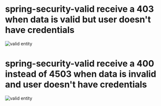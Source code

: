 # spring-security-valid receive a 403 when data is valid but user doesn't have credentials 

![valid entity](url "https://github.com/zouroto/spring-security-valid/blob/main/valid-data.PNG")

# spring-security-valid receive a 400 instead of 4503 when data is invalid and user doesn't have credentials 

![valid entity](url "https://raw.githubusercontent.com/zouroto/spring-security-valid/main/invalid-data.PNG")
